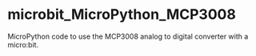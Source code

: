 # microbit_MicroPython_MCP3008
MicroPython code to use the MCP3008 analog to digital converter with a micro:bit.

